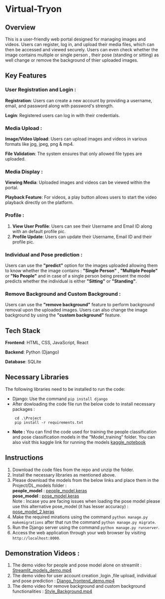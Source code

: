 # Virtual-Tryon

## Overview
This is a user-friendly web portal designed for managing images and videos. Users can register, log in, and upload their media files, which can then be accessed and viewed securely. Users can even check whether the image contains multiple or single person , their pose (standing or sitting) as well change or remove the background of thier uploaded images.

## Key Features
 ### User Registration and Login :

**Registration**: Users can create a new account by providing a username, email, and password along with password's strength.

**Login**: Registered users can log in with their credentials.

 ### Media Upload :

**Image/Video Upload**: Users can upload images and videos in various formats like jpg, jpeg, png & mp4.

**File Validation**: The system ensures that only allowed file types are uploaded.

 ### Media Display :

**Viewing Media**: Uploaded images and videos can be viewed within the portal.

**Playback Feature**: For videos, a play button allows users to start the video playback directly on the platform.

### Profile :
1. **View User Profile**: Users can see their Username and Email ID along with an default profile pic.
2. **Profile Update**: Users can update their Username, Email ID and their profile pic.

### Individual and Pose prediction :
Users can use the **"predict"** option for the images uploaded allowing them to know whether the image contains : **"Single Person"** , **"Multiple People"** or **"No People"** and in case of a single person being present the model predicts whether the individual is either **"Sitting"** or **"Standing"**.

### Remove Background and Custom Background : 
Users can use the **"remove background"** feature to perform background removal upon the uploaded images. Users can also change the image background by using the **"custom background"** feature.

## Tech Stack
**Frontend**: HTML, CSS, JavaScript, React

**Backend**: Python (Django)

**Database**: SQLite

## Necessary Libraries
The following libraries need to be installed to run the code:
- Django: Use the command `pip install django`
- After dowloading the code file run the below code to install necessary packages :
  ```
   cd .\Project
   pip install -r requirements.txt
  ```
- **Note :**
You can find the code used for training the people classification and pose classification models in the "Model_training" folder. You can also visit this kaggle link for running the models [kaggle_notebook](https://www.kaggle.com/code/shashankbandaru008/streamlit-both-model-run)
## Instructions
1. Download the code files from the repo and unzip the folder.
2. Install the necessary libraries as mentioned above.
3. Please download the models from the below links and place them in the Project/DL_models folder :
   <br/> **people_model** : [people_model.keras](https://drive.google.com/file/d/1NzT6yCtdf96XFo48crLWECmJJwGs7c-O/view?usp=sharing)
   <br/> **pose_model** : [pose_model.keras](https://drive.google.com/file/d/12lKIrVQSR1h3KKnVeh7aPxuYE1vH7bfi/view?usp=sharing)
    <br/> Note : Incase you are facing issues when loading the pose model please use this alternative pose_model (it has lesser accuracy) : [pose_model_2.keras](https://drive.google.com/file/d/1QfpzGn05QXkCgCUhgW2zZ4U9vVamuhQL/view?usp=sharing)
5. Make the required mirations using the command `python manage.py makemigrations` after that run the command `python manage.py migrate`.
6. Run the Django server using the command `python manage.py runserver`.
7. Access the web application through your web browser by visiting `http://localhost:8000`.

## Demonstration Videos : 
1. The demo video for people and pose model alone on streamlit : [Streamlit_models_demo.mp4](https://drive.google.com/file/d/1kF-2t5lmZ2v5n0QQMXSfEW54ccZAjxH2/view?usp=sharing)
2. The demo video for user account creation ,login ,file upload, individual and pose prediction :
   [Django_frontend_demo.mp4](https://drive.google.com/file/d/1uKc067e1OgBc7S6Wd7Dnio3QsImuSlMl/view?usp=sharing)
3. The demo video for remove background and custom background functionalities : [Style_Background.mp4](https://drive.google.com/file/d/1cDZmQCdV9vuX6H9xbXZx_4bnD3bGXm9F/view?usp=sharing)


